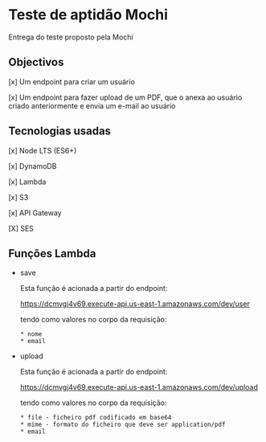 # Teste de aptidão Mochi
Entrega do teste proposto pela Mochi

## Objectivos
[x] Um endpoint para criar um usuário

[x] Um endpoint para fazer upload de um PDF, que o anexa ao usuário criado anteriormente e envia um e-mail ao usuário

## Tecnologias usadas
[x] Node LTS (ES6+)

[x] DynamoDB

[x] Lambda
    
[x] S3

[x] API Gateway

[X] SES

## Funções Lambda
* save

   Esta função é acionada a partir do endpoint: 
   
   https://dcmvgj4v69.execute-api.us-east-1.amazonaws.com/dev/user
   
   tendo como valores no corpo da requisição:
   
      * nome
      * email

* upload

   Esta função é acionada a partir do endpoint: 
   
   https://dcmvgj4v69.execute-api.us-east-1.amazonaws.com/dev/upload
   
   tendo como valores no corpo da requisição:
   
      * file - ficheiro pdf codificado em base64
      * mime - formato do ficheiro que deve ser application/pdf
      * email
